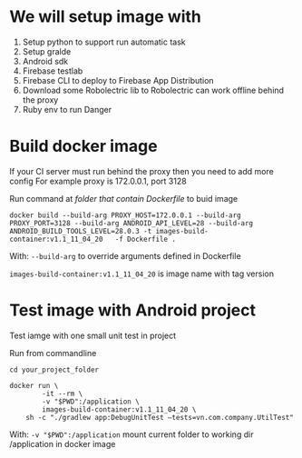 # We will setup image with
1. Setup python to support run automatic task
2. Setup gralde
3. Android sdk
4. Firebase testlab
5. Firebase CLI to deploy to Firebase App Distribution
6. Download some Robolectric lib to Robolectric can work offline behind the proxy
7. Ruby env to run Danger

# Build docker image
If your CI server must run behind the proxy
then you need to add more config
For example proxy is 172.0.0.1, port 3128 

Run command at _folder that contain Dockerfile_ to buid image
```
docker build --build-arg PROXY_HOST=172.0.0.1 --build-arg PROXY_PORT=3128 --build-arg ANDROID_API_LEVEL=28 --build-arg ANDROID_BUILD_TOOLS_LEVEL=28.0.3 -t images-build-container:v1.1_11_04_20   -f Dockerfile .
```
With:
`--build-arg` to override arguments defined in Dockerfile

`images-build-container:v1.1_11_04_20` is image name with tag version

# Test image with Android project

Test iamge with one small unit test in project

Run from commandline
```
cd your_project_folder

docker run \
        -it --rm \
        -v "$PWD":/application \
        images-build-container:v1.1_11_04_20 \
    sh -c "./gradlew app:DebugUnitTest —tests=vn.com.company.UtilTest"

```

With:
`-v "$PWD":/application` mount current folder to working dir /application in docker image





